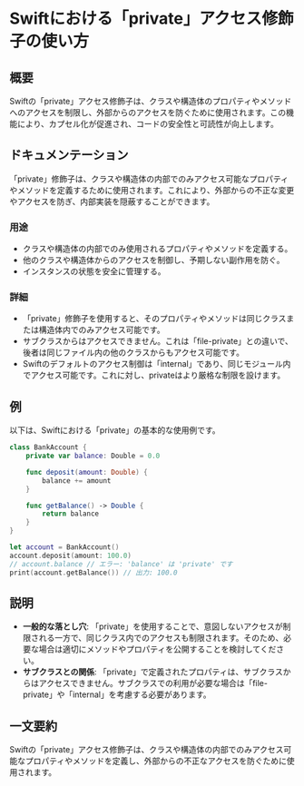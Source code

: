 <!--
Meta Description: # Swiftにおける「private」アクセス修飾子の使い方 ## 概要 Swiftの「private」アクセス修飾子は、クラスや構造体のプロパティやメソッドへのアクセスを制限し、外部からのアクセスを防ぐために使用されます。この機能により、カプセル化が促進され、コードの安全性と可読性が向上します。...
Meta Keywords: private, balance, account, double, amount
-->

# Swiftにおける「private」アクセス修飾子の使い方

## 概要
Swiftの「private」アクセス修飾子は、クラスや構造体のプロパティやメソッドへのアクセスを制限し、外部からのアクセスを防ぐために使用されます。この機能により、カプセル化が促進され、コードの安全性と可読性が向上します。

## ドキュメンテーション
「private」修飾子は、クラスや構造体の内部でのみアクセス可能なプロパティやメソッドを定義するために使用されます。これにより、外部からの不正な変更やアクセスを防ぎ、内部実装を隠蔽することができます。

### 用途
- クラスや構造体の内部でのみ使用されるプロパティやメソッドを定義する。
- 他のクラスや構造体からのアクセスを制御し、予期しない副作用を防ぐ。
- インスタンスの状態を安全に管理する。

### 詳細
- 「private」修飾子を使用すると、そのプロパティやメソッドは同じクラスまたは構造体内でのみアクセス可能です。
- サブクラスからはアクセスできません。これは「file-private」との違いで、後者は同じファイル内の他のクラスからもアクセス可能です。
- Swiftのデフォルトのアクセス制御は「internal」であり、同じモジュール内でアクセス可能です。これに対し、privateはより厳格な制限を設けます。

## 例
以下は、Swiftにおける「private」の基本的な使用例です。

```swift
class BankAccount {
    private var balance: Double = 0.0

    func deposit(amount: Double) {
        balance += amount
    }

    func getBalance() -> Double {
        return balance
    }
}

let account = BankAccount()
account.deposit(amount: 100.0)
// account.balance // エラー: 'balance' は 'private' です
print(account.getBalance()) // 出力: 100.0
```

## 説明
- **一般的な落とし穴**: 「private」を使用することで、意図しないアクセスが制限される一方で、同じクラス内でのアクセスも制限されます。そのため、必要な場合は適切にメソッドやプロパティを公開することを検討してください。
- **サブクラスとの関係**: 「private」で定義されたプロパティは、サブクラスからはアクセスできません。サブクラスでの利用が必要な場合は「file-private」や「internal」を考慮する必要があります。

## 一文要約
Swiftの「private」アクセス修飾子は、クラスや構造体の内部でのみアクセス可能なプロパティやメソッドを定義し、外部からの不正なアクセスを防ぐために使用されます。